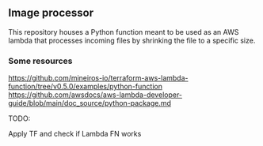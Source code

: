 
## Image processor

This repository houses a Python function meant to be used as an AWS lambda that
processes incoming files by shrinking the file to a specific size.

### Some resources
https://github.com/mineiros-io/terraform-aws-lambda-function/tree/v0.5.0/examples/python-function
https://github.com/awsdocs/aws-lambda-developer-guide/blob/main/doc_source/python-package.md

TODO:

Apply TF and check if Lambda FN works
